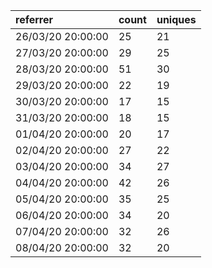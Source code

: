 | referrer          | count | uniques |
| :---------------- | :---- | :------ |
| 26/03/20 20:00:00 | 25    | 21      |
| 27/03/20 20:00:00 | 29    | 25      |
| 28/03/20 20:00:00 | 51    | 30      |
| 29/03/20 20:00:00 | 22    | 19      |
| 30/03/20 20:00:00 | 17    | 15      |
| 31/03/20 20:00:00 | 18    | 15      |
| 01/04/20 20:00:00 | 20    | 17      |
| 02/04/20 20:00:00 | 27    | 22      |
| 03/04/20 20:00:00 | 34    | 27      |
| 04/04/20 20:00:00 | 42    | 26      |
| 05/04/20 20:00:00 | 35    | 25      |
| 06/04/20 20:00:00 | 34    | 20      |
| 07/04/20 20:00:00 | 32    | 26      |
| 08/04/20 20:00:00 | 32    | 20      |